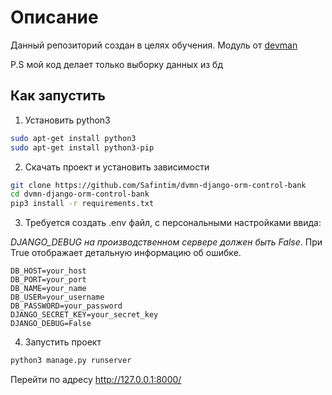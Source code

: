 # Описание

Данный репозиторий создан в целях обучения. Модуль от [devman](https://dvmn.org/modules/django-orm/)

P.S мой код делает только выборку данных из бд

## Как запустить

1. Установить python3

```sh
sudo apt-get install python3
sudo apt-get install python3-pip
```

2. Скачать проект и установить зависимости

```sh
git clone https://github.com/Safintim/dvmn-django-orm-control-bank
cd dvmn-django-orm-control-bank
pip3 install -r requirements.txt
```

3. Требуется создать .env файл, с персональными настройками ввида:

*DJANGO_DEBUG на производственном сервере должен быть False*. При True отображает детальную информацию об ошибке.

```.env
DB_HOST=your_host
DB_PORT=your_port
DB_NAME=your_name
DB_USER=your_username
DB_PASSWORD=your_password
DJANGO_SECRET_KEY=your_secret_key
DJANGO_DEBUG=False
```

4. Запустить проект

```sh
python3 manage.py runserver
```

Перейти по адресу http://127.0.0.1:8000/